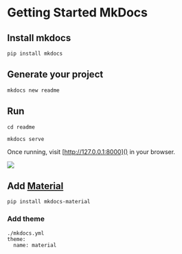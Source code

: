 # Getting Started MkDocs

## Install mkdocs

```pip install mkdocs```

## Generate your project

```mkdocs new readme```

## Run

```
cd readme

mkdocs serve
```

Once running, visit [http://127.0.0.1:8000]() in your browser.

![](images/localhost8000.jpg?raw=true)

## Add [Material](https://squidfunk.github.io/mkdocs-material/)

```pip install mkdocs-material```

### Add theme

```
./mkdocs.yml
theme:
  name: material
```
